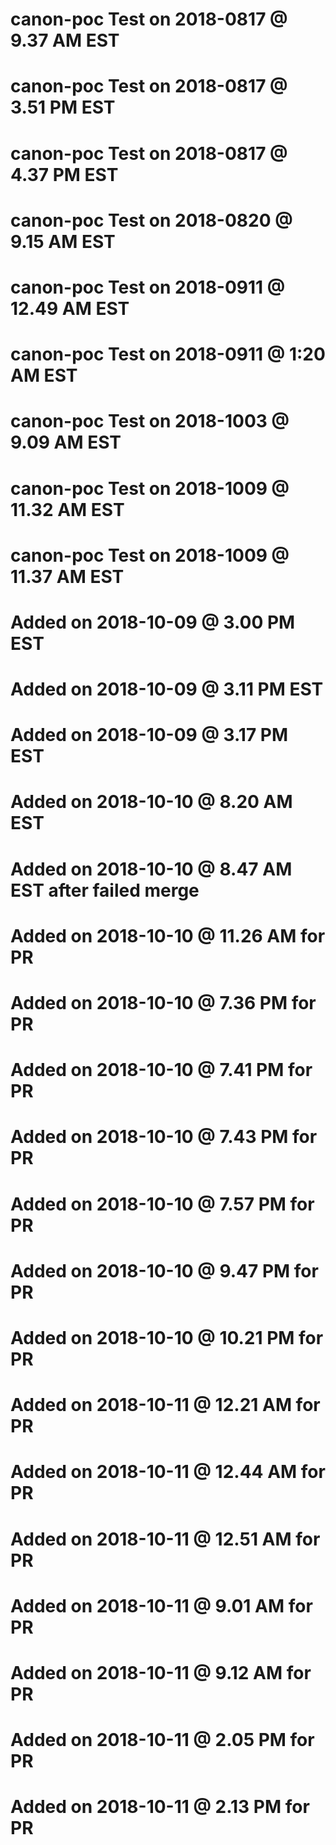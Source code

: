 # canon-poc Test on 2018-0817 @  9.37 AM EST
# canon-poc Test on 2018-0817 @  3.51 PM EST
# canon-poc Test on 2018-0817 @  4.37 PM EST
# canon-poc Test on 2018-0820 @  9.15 AM EST
# canon-poc Test on 2018-0911 @ 12.49 AM EST
# canon-poc Test on 2018-0911 @   1:20 AM EST
# canon-poc Test on 2018-1003 @ 9.09 AM EST
# canon-poc Test on 2018-1009 @ 11.32 AM EST
# canon-poc Test on 2018-1009 @ 11.37 AM EST
# Added on 2018-10-09 @ 3.00 PM EST
# Added on 2018-10-09 @ 3.11 PM EST
# Added on 2018-10-09 @ 3.17 PM EST
# Added on 2018-10-10 @ 8.20 AM EST
# Added on 2018-10-10 @ 8.47 AM EST after failed merge 
# Added on 2018-10-10 @ 11.26 AM for PR
# Added on 2018-10-10 @ 7.36 PM for PR
# Added on 2018-10-10 @ 7.41 PM for PR
# Added on 2018-10-10 @ 7.43 PM for PR
# Added on 2018-10-10 @ 7.57 PM for PR
# Added on 2018-10-10 @ 9.47 PM for PR
# Added on 2018-10-10 @ 10.21 PM for PR
# Added on 2018-10-11 @ 12.21 AM for PR
# Added on 2018-10-11 @ 12.44 AM for PR
# Added on 2018-10-11 @ 12.51 AM for PR
# Added on 2018-10-11 @  9.01 AM for PR
# Added on 2018-10-11 @  9.12 AM for PR
# Added on 2018-10-11 @  2.05 PM for PR
# Added on 2018-10-11 @  2.13 PM for PR
